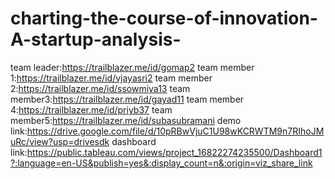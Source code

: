 # charting-the-course-of-innovation-A-startup-analysis-
team leader:https://trailblazer.me/id/gomap2
team member 1:https://trailblazer.me/id/vjayasri2
team member 2:https://trailblazer.me/id/ssowmiya13
team member3:https://trailblazer.me/id/gayad11
team member 4:https://trailblazer.me/id/priyb37
team member5:https://trailblazer.me/id/subasubramani
demo link:https://drive.google.com/file/d/10pRBwVjuC1U98wKCRWTM9n7RIhoJMuRc/view?usp=drivesdk
dashboard link:https://public.tableau.com/views/project_16822274235500/Dashboard1?:language=en-US&publish=yes&:display_count=n&:origin=viz_share_link
